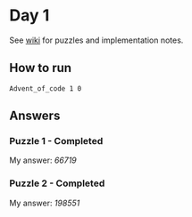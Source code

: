 # Day 1

See [wiki](https://github.com/jio125/Advent-of-code-2022/wiki/Day-1) for puzzles and implementation notes.

## How to run

`Advent_of_code 1 0`

## Answers

### Puzzle 1 - Completed

My answer: *66719*

### Puzzle 2 - Completed

My answer: *198551*
